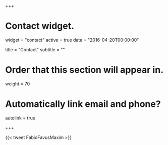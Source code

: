 +++
# Contact widget.
widget = "contact"
active = true
date = "2016-04-20T00:00:00"

title = "Contact"
subtitle = ""

# Order that this section will appear in.
weight = 70

# Automatically link email and phone?
autolink = true

+++

{{< tweet FabioFavusMaxim >}}